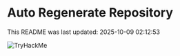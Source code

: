 # Auto Regenerate Repository

This README was last updated: 2025-10-09 02:12:53

 ![TryHackMe](https://tryhackme.com/badge/533634)